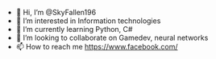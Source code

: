 - 👋 Hi, I’m @SkyFallen196
- 👀 I’m interested in Information technologies 
- 🌱 I’m currently learning Python, C#
- 💞️ I’m looking to collaborate on Gamedev, neural networks 
- 📫 How to reach me https://www.facebook.com/

<!---
SkyFallen196/SkyFallen196 is a ✨ special ✨ repository because its `README.md` (this file) appears on your GitHub profile.
You can click the Preview link to take a look at your changes.
--->
